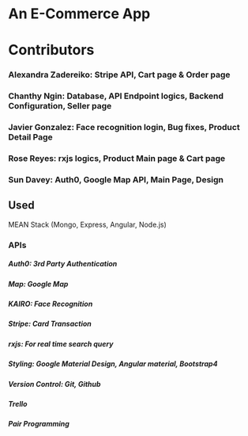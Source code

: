 # An E-Commerce App 

# Contributors
### Alexandra Zadereiko: Stripe API, Cart page & Order page
###  Chanthy Ngin: Database, API Endpoint logics, Backend Configuration, Seller page
###  Javier Gonzalez: Face recognition login, Bug fixes, Product Detail Page
###  Rose Reyes: rxjs logics, Product Main page & Cart page
###  Sun Davey: Auth0, Google Map API, Main Page, Design 

## Used
MEAN Stack (Mongo, Express, Angular, Node.js)

### APIs
##### Auth0: 3rd Party Authentication
##### Map: Google Map 
##### KAIRO: Face Recognition
##### Stripe: Card Transaction 
##### rxjs: For real time search query 

##### Styling: Google Material Design, Angular material, Bootstrap4  

##### Version Control: Git, Github

##### Trello

##### Pair Programming


